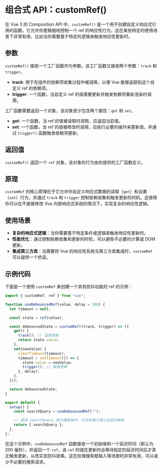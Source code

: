 # 组合式 API：customRef()

在 Vue 3 的 Composition API 中，`customRef()` 是一个用于创建自定义响应式引用的函数。它允许你更精细地控制一个 ref 的响应性行为，这在某些特定的使用场景下非常有用，比如当你需要基于特定的逻辑来触发响应性更新时。

## 参数

`customRef()` 接收一个工厂函数作为参数，该工厂函数又接收两个参数：`track` 和 `trigger`。

- **track**: 用于在组件的依赖项收集过程中被调用，以便 Vue 能够追踪到这个自定义 ref 的依赖项。
- **trigger**: 一个函数，当自定义 ref 的值需要更新并触发依赖项重新渲染时调用。

工厂函数需要返回一个对象，该对象至少包含两个属性：`get` 和 `set`。

- **get**: 一个函数，当 ref 的值被读取时调用，应返回当前值。
- **set**: 一个函数，当 ref 的值被修改时调用，应执行必要的操作来更新值，并通过 `trigger()` 函数触发依赖项更新。

## 返回值

`customRef()` 返回一个 `ref` 对象，该对象的行为由你提供的工厂函数定义。

## 原理

`customRef` 的核心原理在于它允许你自定义响应式数据的读取（`get`）和设置（`set`）行为，并通过 `track` 和 `trigger` 控制依赖收集和触发更新的时机。这使得你可以在不直接修改 Vue 内部响应式系统的情况下，实现复杂的响应性逻辑。

## 使用场景

- **复杂的响应式逻辑**：当你需要基于特定条件或逻辑来触发响应性更新时。
- **性能优化**：通过控制依赖收集和更新的时机，可以避免不必要的计算或 DOM 更新。
- **集成第三方库**：当需要将 Vue 的响应性系统与第三方库集成时，`customRef` 可以提供一个桥梁。

## 示例代码

下面是一个使用 `customRef` 来创建一个具有防抖功能的 ref 的示例：

```javascript
import { customRef, ref } from "vue";

function useDebouncedRef(value, delay = 200) {
  let timeout = null;

  const state = ref(value);

  const debouncedState = customRef((track, trigger) => ({
    get() {
      track(); // 追踪依赖
      return state.value;
    },
    set(newValue) {
      clearTimeout(timeout);
      timeout = setTimeout(() => {
        state.value = newValue;
        trigger(); // 触发更新
      }, delay);
    },
  }));

  return debouncedState;
}

export default {
  setup() {
    const searchQuery = useDebouncedRef("");

    // 使用 searchQuery 进行搜索操作，它将在输入停止后延迟触发
    return { searchQuery };
  },
};
```

在这个示例中，`useDebouncedRef` 函数接收一个初始值和一个延迟时间（默认为 200 毫秒），并返回一个 `ref`，该 `ref` 的值在更新时会等待指定的延迟时间后才真正触发更新，从而实现防抖效果。这在处理搜索框输入等场景时非常有用，可以减少不必要的搜索请求。
